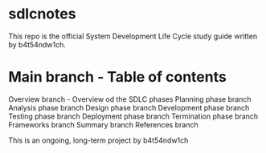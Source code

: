 # sdlcnotes

This repo is the official System Development Life Cycle study guide 
written by b4t54ndw1ch.  

# Main branch - Table of contents
Overview branch - Overview od the SDLC phases
Planning phase branch
Analysis phase branch
Design phase branch
Development phase branch
Testing phase branch
Deployment phase branch
Termination phase branch
Frameworks branch
Summary branch
References branch

This is an ongoing, long-term project by b4t54ndw1ch

